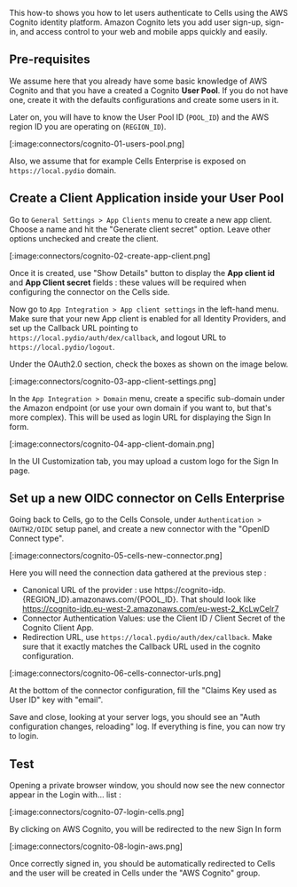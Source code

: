 This how-to shows you how to let users authenticate to Cells using the AWS Cognito identity platform. Amazon Cognito lets you add user sign-up, sign-in, and access control to your web and mobile apps quickly and easily. 

## Pre-requisites

We assume here that you already have some basic knowledge of AWS Cognito and that you have a created a Cognito **User Pool**. If you do not have one, create it with the defaults configurations and create some users in it.

Later on, you will have to know the User Pool ID (`POOL_ID`) and the AWS region ID you are operating on (`REGION_ID`).

[:image:connectors/cognito-01-users-pool.png]

Also, we assume that for example Cells Enterprise is exposed on `https://local.pydio` domain.

## Create a Client Application inside your User Pool

Go to `General Settings > App Clients` menu to create a new app client. Choose a name and hit the "Generate client secret" option. Leave other options unchecked and create the client. 

[:image:connectors/cognito-02-create-app-client.png]

Once it is created, use "Show Details" button to display the **App client id** and **App Client secret** fields : these values will be required when configuring the connector on the Cells side.

Now go to `App Integration > App client settings` in the left-hand menu. Make sure that your new App client is enabled for all Identity Providers, and set up the Callback URL pointing to `https://local.pydio/auth/dex/callback`, and logout URL to `https://local.pydio/logout`.

Under the OAuth2.0 section, check the boxes as shown on the image below.

[:image:connectors/cognito-03-app-client-settings.png]

In the `App Integration > Domain` menu, create a specific sub-domain under the Amazon endpoint (or use your own domain if you want to, but that's more complex). This will be used as login URL for displaying the Sign In form.

[:image:connectors/cognito-04-app-client-domain.png]

In the UI Customization tab, you may upload a custom logo for the Sign In page.

## Set up a new OIDC connector on Cells Enterprise

Going back to Cells, go to the Cells Console, under `Authentication > OAUTH2/OIDC` setup panel, and create a new connector with the "OpenID Connect type".

[:image:connectors/cognito-05-cells-new-connector.png]

Here you will need the connection data gathered at the previous step : 

 * Canonical URL of the provider : use https://cognito-idp.{REGION_ID}.amazonaws.com/{POOL_ID}. That should look like https://cognito-idp.eu-west-2.amazonaws.com/eu-west-2_KcLwCelr7
 * Connector Authentication Values: use the Client ID / Client Secret of the Cognito Client App.
 * Redirection URL, use `https://local.pydio/auth/dex/callback`. Make sure that it exactly matches the Callback URL used in the cognito configuration.
 
 [:image:connectors/cognito-06-cells-connector-urls.png]
 
At the bottom of the connector configuration, fill the "Claims Key used as User ID" key with "email". 

Save and close, looking at your server logs, you should see an "Auth configuration changes, reloading" log. If everything is fine, you can now try to login.

## Test

Opening a private browser window, you should now see the new connector appear in the Login with... list : 

[:image:connectors/cognito-07-login-cells.png]

By clicking on AWS Cognito, you will be redirected to the new Sign In form

[:image:connectors/cognito-08-login-aws.png]

Once correctly signed in, you should be automatically redirected to Cells and the user will be created in Cells under the "AWS Cognito" group.